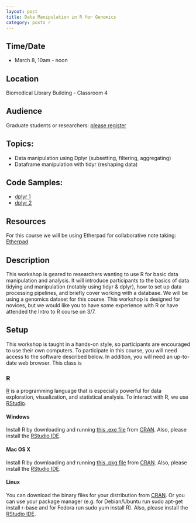 ```yaml
---
layout: post
title: Data Manipulation in R for Genomics
category: posts r
---
```


## Time/Date 

* March 8, 10am - noon 

## Location 

Biomedical Library Building - Classroom 4 

## Audience 

Graduate students or researchers: [please register](http://ucsd.libcal.com/event/2371651) 

## Topics: 

* Data manipulation using Dplyr (subsetting, filtering, aggregating) 
* Dataframe manipulation with tidyr (reshaping data)

## Code Samples: 
 
 * [dplyr 1](dplyr.html)
 * [dplyr 2](dc_dplyr.html)

## Resources

For this course we will be using Etherpad for collaborative note taking:
[Etherpad](https://public.etherpad-mozilla.org/p/dmanip)


## Description

This workshop is geared to researchers wanting to use R for basic data manipulation and analysis. It will introduce participants to the basics of data tidying and manipulation (notably using tidyr & dplyr), how to set up data processing pipelines, and briefly cover working with a database. We will be using a genomics dataset for this course.  This workshop is designed for novices, but we would like you to have some experience with R or have attended the Intro to R course on 3/7. 

## Setup <a name="setup"></a>

This workshop is taught in a hands-on style, so participants are encouraged to use their own computers. To participate in this course, you will need access to the software described below. In addition, you will need an up-to-date web browser.  This class is 

### R

[R](http://www.r-project.org/) is a programming language that is especially powerful for data exploration, visualization, and statistical analysis. To interact with R, we use [RStudio](http://www.rstudio.com/).

#### Windows

Install R by downloading and running [this .exe file](http://cran.r-project.org/bin/windows/base/release.htm) from [CRAN](http://cran.r-project.org/index.html). Also, please install the [RStudio IDE](http://www.rstudio.com/ide/download/desktop).

#### Mac OS X

Install R by downloading and running [this .pkg file](http://cran.r-project.org/bin/macosx/R-latest.pkg) from [CRAN](http://cran.r-project.org/index.html). Also, please install the [RStudio IDE](http://www.rstudio.com/ide/download/desktop).

#### Linux

You can download the binary files for your distribution from [CRAN](http://cran.r-project.org/index.html). Or you can use your package manager (e.g. for Debian/Ubuntu run sudo apt-get install r-base and for Fedora run sudo yum install R). Also, please install the [RStudio IDE](http://www.rstudio.com/ide/download/desktop).